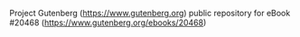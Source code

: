 Project Gutenberg (https://www.gutenberg.org) public repository for eBook #20468 (https://www.gutenberg.org/ebooks/20468)
